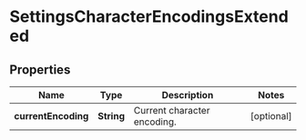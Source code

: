 
# SettingsCharacterEncodingsExtended

## Properties
Name | Type | Description | Notes
------------ | ------------- | ------------- | -------------
**currentEncoding** | **String** | Current character encoding. |  [optional]



